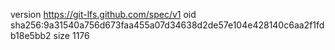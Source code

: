 version https://git-lfs.github.com/spec/v1
oid sha256:9a31540a756d673faa455a07d34638d2de57e104e428140c6aa2f1fdb18e5bb2
size 1176
